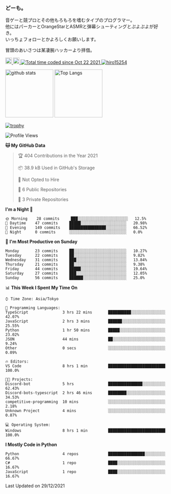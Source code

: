 ### どーも。

音ゲーと競プロとその他もろもろを嗜むタイプのプログラマー。<br>
他にはパーカーとOrangeStarとASMRと弾幕シューティングとぷよぷよが好き。<br>
いっちょフォローとかよろしくお願いします。<br>

冒頭のあいさつは某凄腕ハッカーより拝借。

<p align="left"> 
  <a href="http://twitter.com/hiro15254">
    <img height="20" src="https://img.shields.io/twitter/follow/hiro15254?label=Twitter&logo=twitter&style=flat" />
  </a>
  <a href="https://github.com/hiro15254">
    <img height="20" src="https://img.shields.io/github/followers/hiro15254?label=follow&logo=github&style=flat" />
  </a>
  <a href="https://wakatime.com/@4c6eda6c-d45f-4db4-82b1-bb86de5eb197">
    <img src="https://wakatime.com/badge/user/4c6eda6c-d45f-4db4-82b1-bb86de5eb197.svg" alt="Total time coded since Oct 22 2021" />
  </a>
  <a href="https://github.com/hiro15254">
    <img src="https://komarev.com/ghpvc/?username=hiro15254" alt="hiro15254" />
  </a>
</p>

<p align="left">
  <img alt="github stats" height="150px" src="https://github-readme-stats.vercel.app/api?username=hiro15254&theme=onedark&show_icons=ture&count_private=true" />
  <img alt="Top Langs" height="150px" src="https://github-readme-stats.vercel.app/api/top-langs/?username=hiro15254&layout=compact&show_icons=true&theme=onedark&count_private=true" />
</p>

[![trophy](https://github-profile-trophy.vercel.app/?username=hiro15254&theme=onedark&column=10)](https://github.com/ryo-ma/github-profile-trophy)

<!--START_SECTION:waka-->
![Profile Views](http://img.shields.io/badge/Profile%20Views-0-blue)

**🐱 My GitHub Data** 

> 🏆 404 Contributions in the Year 2021
 > 
> 📦 38.9 kB Used in GitHub's Storage 
 > 
> 🚫 Not Opted to Hire
 > 
> 📜 6 Public Repositories 
 > 
> 🔑 3 Private Repositories  
 > 
**I'm a Night 🦉** 

```text
🌞 Morning    28 commits     ███░░░░░░░░░░░░░░░░░░░░░░   12.5% 
🌆 Daytime    47 commits     █████░░░░░░░░░░░░░░░░░░░░   20.98% 
🌃 Evening    149 commits    ████████████████░░░░░░░░░   66.52% 
🌙 Night      0 commits      ░░░░░░░░░░░░░░░░░░░░░░░░░   0.0%

```
📅 **I'm Most Productive on Sunday** 

```text
Monday       23 commits     ██░░░░░░░░░░░░░░░░░░░░░░░   10.27% 
Tuesday      22 commits     ██░░░░░░░░░░░░░░░░░░░░░░░   9.82% 
Wednesday    31 commits     ███░░░░░░░░░░░░░░░░░░░░░░   13.84% 
Thursday     21 commits     ██░░░░░░░░░░░░░░░░░░░░░░░   9.38% 
Friday       44 commits     █████░░░░░░░░░░░░░░░░░░░░   19.64% 
Saturday     27 commits     ███░░░░░░░░░░░░░░░░░░░░░░   12.05% 
Sunday       56 commits     ██████░░░░░░░░░░░░░░░░░░░   25.0%

```


📊 **This Week I Spent My Time On** 

```text
⌚︎ Time Zone: Asia/Tokyo

💬 Programming Languages: 
TypeScript               3 hrs 22 mins       ██████████░░░░░░░░░░░░░░░   42.07% 
JavaScript               2 hrs 3 mins        ██████░░░░░░░░░░░░░░░░░░░   25.55% 
Python                   1 hr 50 mins        █████░░░░░░░░░░░░░░░░░░░░   23.02% 
JSON                     44 mins             ██░░░░░░░░░░░░░░░░░░░░░░░   9.24% 
Other                    0 secs              ░░░░░░░░░░░░░░░░░░░░░░░░░   0.09%

🔥 Editors: 
VS Code                  8 hrs 1 min         █████████████████████████   100.0%

🐱‍💻 Projects: 
Discord-bot              5 hrs               ███████████████░░░░░░░░░░   62.43% 
Discord-bots-typescript  2 hrs 46 mins       ████████░░░░░░░░░░░░░░░░░   34.53% 
competitive-programming  10 mins             ░░░░░░░░░░░░░░░░░░░░░░░░░   2.18% 
Unknown Project          4 mins              ░░░░░░░░░░░░░░░░░░░░░░░░░   0.87%

💻 Operating System: 
Windows                  8 hrs 1 min         █████████████████████████   100.0%

```

**I Mostly Code in Python** 

```text
Python                   4 repos             ████████████████░░░░░░░░░   66.67% 
C#                       1 repo              ████░░░░░░░░░░░░░░░░░░░░░   16.67% 
JavaScript               1 repo              ████░░░░░░░░░░░░░░░░░░░░░   16.67%

```



 Last Updated on 29/12/2021
<!--END_SECTION:waka-->
